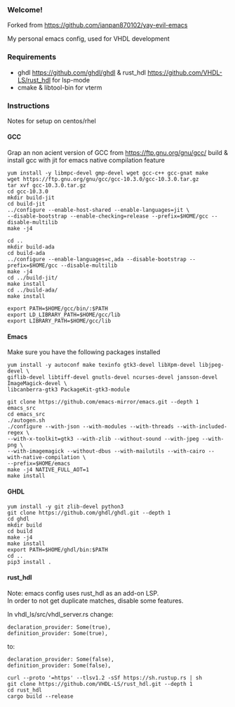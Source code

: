 ### Welcome!
Forked from https://github.com/ianpan870102/yay-evil-emacs

My personal emacs config, used for VHDL development


### Requirements

 * ghdl https://github.com/ghdl/ghdl & rust_hdl https://github.com/VHDL-LS/rust_hdl for lsp-mode
 * cmake & libtool-bin for vterm


### Instructions
Notes for setup on centos/rhel


#### GCC
Grap an non acient version of GCC from https://ftp.gnu.org/gnu/gcc/
build & install gcc with jit for emacs native compilation feature


````
yum install -y libmpc-devel gmp-devel wget gcc-c++ gcc-gnat make
wget https://ftp.gnu.org/gnu/gcc/gcc-10.3.0/gcc-10.3.0.tar.gz
tar xvf gcc-10.3.0.tar.gz
cd gcc-10.3.0
mkdir build-jit
cd build-jit
../configure --enable-host-shared --enable-languages=jit \
--disable-bootstrap --enable-checking=release --prefix=$HOME/gcc --disable-multilib
make -j4

cd ..
mkdir build-ada
cd build-ada
../configure --enable-languages=c,ada --disable-bootstrap --prefix=$HOME/gcc --disable-multilib
make -j4
cd ../build-jit/
make install
cd ../build-ada/
make install

export PATH=$HOME/gcc/bin/:$PATH
export LD_LIBRARY_PATH=$HOME/gcc/lib
export LIBRARY_PATH=$HOME/gcc/lib

````

#### Emacs
Make sure you have the following packages installed
````
yum install -y autoconf make texinfo gtk3-devel libXpm-devel libjpeg-devel \
giflib-devel libtiff-devel gnutls-devel ncurses-devel jansson-devel ImageMagick-devel \
libcanberra-gtk3 PackageKit-gtk3-module

git clone https://github.com/emacs-mirror/emacs.git --depth 1 emacs_src
cd emacs_src
./autogen.sh
./configure --with-json --with-modules --with-threads --with-included-regex \
--with-x-toolkit=gtk3 --with-zlib --without-sound --with-jpeg --with-png \
--with-imagemagick --without-dbus --with-mailutils --with-cairo --with-native-compilation \
--prefix=$HOME/emacs
make -j4 NATIVE_FULL_AOT=1
make install
````

#### GHDL
````
yum install -y git zlib-devel python3
git clone https://github.com/ghdl/ghdl.git --depth 1
cd ghdl
mkdir build
cd build
make -j4
make install
export PATH=$HOME/ghdl/bin:$PATH
cd ..
pip3 install .
````

#### rust_hdl
Note: emacs config uses rust_hdl as an add-on LSP.\
In order to not get duplicate matches, disable some features.

In vhdl_ls/src/vhdl_server.rs change:
````
declaration_provider: Some(true),
definition_provider: Some(true),
````
to:
````
declaration_provider: Some(false),
definition_provider: Some(false),
````

````
curl --proto '=https' --tlsv1.2 -sSf https://sh.rustup.rs | sh
git clone https://github.com/VHDL-LS/rust_hdl.git --depth 1
cd rust_hdl
cargo build --release
````
